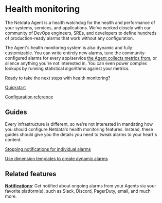 <!--
title: "Health monitoring"
custom_edit_url: https://github.com/netdata/netdata/edit/master/health/README.md
-->

# Health monitoring

The Netdata Agent is a health watchdog for the health and performance of your systems, services, and applications. We've
worked closely with our community of DevOps engineers, SREs, and developers to define hundreds of production-ready
alarms that work without any configuration.

The Agent's health monitoring system is also dynamic and fully customizable. You can write entirely new alarms, tune the
community-configured alarms for every app/service [the Agent collects metrics from](/collectors/COLLECTORS.md), or
silence anything you're not interested in. You can even power complex lookups by running statistical algorithms against
your metrics.

Ready to take the next steps with health monitoring?

[Quickstart](/health/QUICKSTART.md)

[Configuration reference](/health/REFERENCE.md)

## Guides

Every infrastructure is different, so we're not interested in mandating how you should configure Netdata's health
monitoring features. Instead, these guides should give you the details you need to tweak alarms to your heart's
content.

[Stopping notifications for individual alarms](/docs/guides/monitor/stop-notifications-alarms.md)

[Use dimension templates to create dynamic alarms](/docs/guides/monitor/dimension-templates.md)

## Related features

**[Notifications](/health/notifications/README.md)**: Get notified about ongoing alarms from your Agents via your
favorite platform(s), such as Slack, Discord, PagerDuty, email, and much more.


